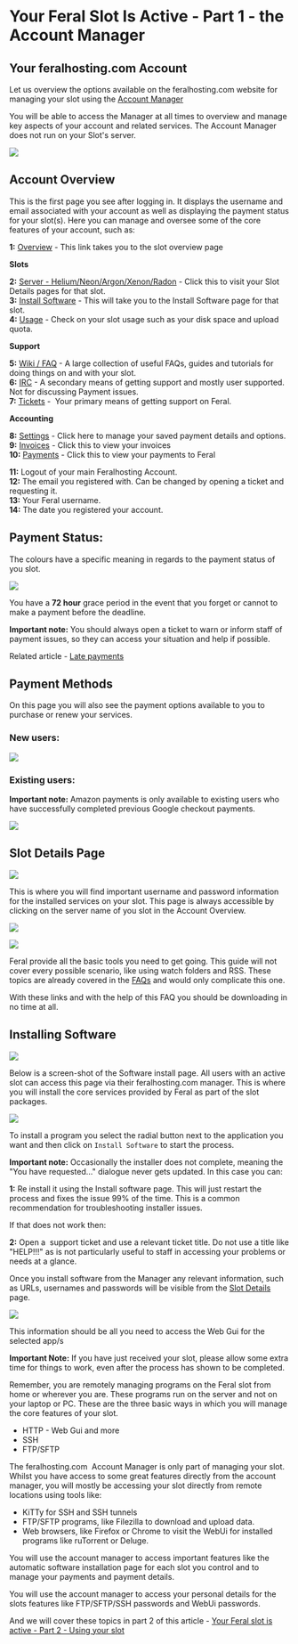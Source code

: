 Your Feral Slot Is Active - Part 1 - the Account Manager
========================================================

Your feralhosting.com Account
-----------------------------

  
Let us overview the options available on the feralhosting.com website for managing your slot using the [Account Manager](https://www.feralhosting.com/manager/)  
  
You will be able to access the Manager at all times to overview and manage key aspects of your account and related services. The Account Manager does not run on your Slot's server.  
  
![](https://raw.github.com/feralhosting/feralfilehosting/master/Feral%20Wiki/General/Your%20Feral%20slot%20is%20active%20-%20Part%201%20-%20The%20Account%20Manager/01%20account%20overview%201.png)  
  

Account Overview
----------------

  
This is the first page you see after logging in. It displays the username and email associated with your account as well as displaying the payment status for your slot(s). Here you can manage and oversee some of the core features of your account, such as:  
  
**1:** [Overview](https://www.feralhosting.com/manager/) - This link takes you to the slot overview page  
  
**Slots**  
  
**2:** [Server - Helium/Neon/Argon/Xenon/Radon](https://www.feralhosting.com/manager/slot/) - Click this to visit your Slot Details pages for that slot.  
**3:** [Install Software](https://www.feralhosting.com/manager/slot/install) - This will take you to the Install Software page for that slot.  
**4:** [Usage](https://www.feralhosting.com/manager/slot/usage) - Check on your slot usage such as your disk space and upload quota.  
  
**Support**  
  
**5:** [Wiki / FAQ](https://www.feralhosting.com/faq/) - A large collection of useful FAQs, guides and tutorials for doing things on and with your slot.  
**6:** [IRC](https://www.feralhosting.com/chat) - A secondary means of getting support and mostly user supported. Not for discussing Payment issues.  
**7:** [Tickets](https://www.feralhosting.com/manager/tickets/) -  Your primary means of getting support on Feral.  
  
**Accounting**  
  
**8:** [Settings](https://www.feralhosting.com/manager/settings) - Click here to manage your saved payment details and options.  
**9:** [Invoices](https://www.feralhosting.com/manager/invoices) - Click this to view your invoices  
**10:** [Payments](https://www.feralhosting.com/manager/payments) - Click this to view your payments to Feral  
  
**11:** Logout of your main Feralhosting Account.  
**12:** The email you registered with. Can be changed by opening a ticket and requesting it.  
**13:** Your Feral username.  
**14:** The date you registered your account.  
  

Payment Status:
---------------

  
The colours have a specific meaning in regards to the payment status of you slot.  
  
![](https://raw.github.com/feralhosting/feralfilehosting/master/Feral%20Wiki/General/Your%20Feral%20slot%20is%20active%20-%20Part%201%20-%20The%20Account%20Manager/paymentstatus.png)  
  
You have a **72 hour** grace period in the event that you forget or cannot to make a payment before the deadline.  
  
**Important note:** You should always open a ticket to warn or inform staff of payment issues, so they can access your situation and help if possible.  
  
Related article - [Late payments](https://www.feralhosting.com/faq/view?question=8)  
  

Payment Methods
---------------

  
On this page you will also see the payment options available to you to purchase or renew your services.  
  

### New users:

  
![](https://raw.github.com/feralhosting/feralfilehosting/master/Feral%20Wiki/General/Your%20Feral%20slot%20is%20active%20-%20Part%201%20-%20The%20Account%20Manager/payment-new.png)  
  

### Existing users:

  
**Important note:** Amazon payments is only available to existing users who have successfully completed previous Google checkout payments.  
  
![](https://raw.github.com/feralhosting/feralfilehosting/master/Feral%20Wiki/General/Your%20Feral%20slot%20is%20active%20-%20Part%201%20-%20The%20Account%20Manager/payment.png)  
  

Slot Details Page
-----------------

  
![](https://raw.github.com/feralhosting/feralfilehosting/master/Feral%20Wiki/General/Your%20Feral%20slot%20is%20active%20-%20Part%201%20-%20The%20Account%20Manager/02%20slot%20detail%200.png)  
  
This is where you will find important username and password information for the installed services on your slot. This page is always accessible by clicking on the server name of you slot in the Account Overview.  
  
![](https://raw.github.com/feralhosting/feralfilehosting/master/Feral%20Wiki/General/Your%20Feral%20slot%20is%20active%20-%20Part%201%20-%20The%20Account%20Manager/02%20slot%20detail%201.png)  
  
![](https://raw.github.com/feralhosting/feralfilehosting/master/Feral%20Wiki/General/Your%20Feral%20slot%20is%20active%20-%20Part%201%20-%20The%20Account%20Manager/02%20slot%20detail%202.png)  
  
Feral provide all the basic tools you need to get going. This guide will not cover every possible scenario, like using watch folders and RSS. These topics are already covered in the [FAQs](https://www.feralhosting.com/faq/) and would only complicate this one.  
  
With these links and with the help of this FAQ you should be downloading in no time at all.  
  

Installing Software
-------------------

  
![](https://raw.github.com/feralhosting/feralfilehosting/master/Feral%20Wiki/General/Your%20Feral%20slot%20is%20active%20-%20Part%201%20-%20The%20Account%20Manager/03%20install%20software%200.png)  
  
Below is a screen-shot of the Software install page. All users with an active slot can access this page via their feralhosting.com manager. This is where you will install the core services provided by Feral as part of the slot packages.  
  
![](https://raw.github.com/feralhosting/feralfilehosting/master/Feral%20Wiki/General/Your%20Feral%20slot%20is%20active%20-%20Part%201%20-%20The%20Account%20Manager/03%20install%20software%201.png)  
  
To install a program you select the radial button next to the application you want and then click on `Install Software` to start the process.  
  
**Important note:** Occasionally the installer does not complete, meaning the "You have requested..." dialogue never gets updated. In this case you can:  
  
**1:** Re install it using the Install software page. This will just restart the process and fixes the issue 99% of the time. This is a common recommendation for troubleshooting installer issues.  
  
If that does not work then:  
  
**2:** Open a  support ticket and use a relevant ticket title. Do not use a title like "HELP!!!" as is not particularly useful to staff in accessing your problems or needs at a glance.  
  
Once you install software from the Manager any relevant information, such as URLs, usernames and passwords will be visible from the [Slot Details](https://www.feralhosting.com/manager/slot/?) page.  
  
![](https://raw.github.com/feralhosting/feralfilehosting/master/Feral%20Wiki/0%20Generic/slot_detail_link.png)  
  
This information should be all you need to access the Web Gui for the selected app/s  
  
**Important Note:** If you have just received your slot, please allow some extra time for things to work, even after the process has shown to be completed.  
  
Remember, you are remotely managing programs on the Feral slot from home or wherever you are. These programs run on the server and not on your laptop or PC. These are the three basic ways in which you will manage the core features of your slot.  
  
- HTTP - Web Gui and more  
- SSH  
- FTP/SFTP  
  
The feralhosting.com  Account Manager is only part of managing your slot. Whilst you have access to some great features directly from the account manager, you will mostly be accessing your slot directly from remote locations using tools like:  
  
- KiTTy for SSH and SSH tunnels  
- FTP/SFTP programs, like Filezilla to download and upload data.  
- Web browsers, like Firefox or Chrome to visit the WebUi for installed programs like ruTorrent or Deluge.  
  
You will use the account manager to access important features like the automatic software installation page for each slot you control and to manage your payments and payment details.  
  
You will use the account manager to access your personal details for the slots features like FTP/SFTP/SSH passwords and WebUi passwords.  
  
And we will cover these topics in part 2 of this article - [Your Feral slot is active - Part 2 - Using your slot](https://www.feralhosting.com/faq/view?question=225)  
  

